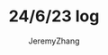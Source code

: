 ---
layout: post
title: 24/6/23 log
author: JeremyZhang

tags: [Test, Keystone,CAS]
excerpt_separator: <!--more-->
---
